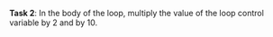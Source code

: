 **Task 2**: In the body of the loop, multiply the value of the loop control variable by 2 and by 10. 